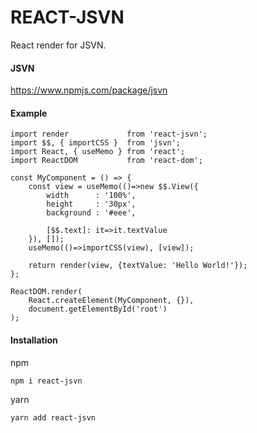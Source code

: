 # REACT-JSVN

React render for JSVN.

#### JSVN
https://www.npmjs.com/package/jsvn

#### Example
```
import render             from 'react-jsvn';
import $$, { importCSS }  from 'jsvn';
import React, { useMemo } from 'react';
import ReactDOM           from 'react-dom';

const MyComponent = () => {
    const view = useMemo(()=>new $$.View({
        width      : '100%',
        height     : '30px',
        background : '#eee',

        [$$.text]: it=>it.textValue
    }), []);
    useMemo(()=>importCSS(view), [view]);

    return render(view, {textValue: 'Hello World!'});
};

ReactDOM.render(
    React.createElement(MyComponent, {}),
    document.getElementById('root')
);
```

#### Installation
npm
```
npm i react-jsvn
```

yarn
```
yarn add react-jsvn
```